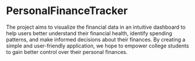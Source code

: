 # PersonalFinanceTracker
The project aims to visualize the financial data in an intuitive dashboard to help users better understand their financial health, identify spending patterns, and make informed decisions about their finances. By creating a simple and user-friendly application, we hope to empower college students to gain better control over their personal finances.
